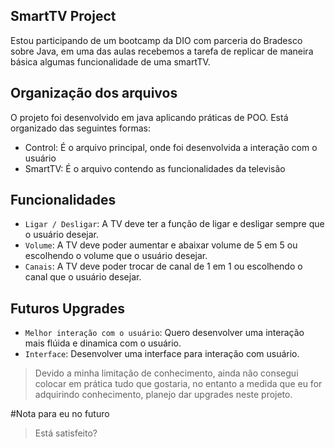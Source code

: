 ## SmartTV Project

Estou participando de um bootcamp da DIO com parceria do Bradesco sobre Java, em uma das aulas recebemos a tarefa de replicar de maneira básica algumas funcionalidade de uma smartTV.

## Organização dos arquivos

O projeto foi desenvolvido em java aplicando práticas de POO.
Está organizado das seguintes formas:

- Control: É o arquivo principal, onde foi desenvolvida a interação com o usuário
- SmartTV: É o arquivo contendo as funcionalidades da televisão



## Funcionalidades

- `Ligar / Desligar`: A TV deve ter a função de ligar e desligar sempre que o usuário desejar.
- `Volume`: A TV deve poder aumentar e abaixar volume de 5 em 5 ou escolhendo o volume que o usuário desejar.
- `Canais`: A TV deve poder trocar de canal de 1 em 1 ou escolhendo o canal que o usuário desejar.



## Futuros Upgrades

- `Melhor interação com o usuário`: Quero desenvolver uma interação mais flúida e dinamica com o usuário.
- `Interface`: Desenvolver uma interface para interação com usuário.

> Devido a minha limitação de conhecimento, ainda não consegui colocar em prática tudo que gostaria, no entanto a medida que eu for adquirindo conhecimento, planejo dar upgrades neste projeto.

#Nota para eu no futuro
> Está satisfeito?